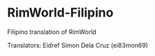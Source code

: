 # RimWorld-Filipino
Filipino translation of RimWorld

Translators: Eidref Simon Dela Cruz (ei83mon69)